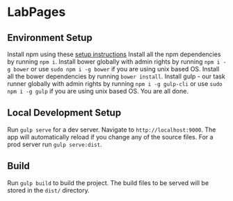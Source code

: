 # LabPages

## Environment Setup
Install npm using these [setup instructions](https://www.npmjs.com/get-npm)
Install all the npm dependencies by running `npm i`.
Install bower globally with admin rights by running `npm i -g bower` or use `sudo npm i -g bower` if you are using unix based OS.
Install all the bower dependencies by running `bower install`.
Install gulp - our task runner globally with admin rights by running `npm i -g gulp-cli` or use `sudo npm i -g gulp` if you are using unix based OS.
You are all done.

## Local Development Setup
Run `gulp serve` for a dev server. Navigate to `http://localhost:9000`. The app will automatically reload if you change any of the source files.
For a prod server run `gulp serve:dist`.

## Build
Run `gulp build` to build the project. The build files to be served will be stored in the `dist/` directory.

